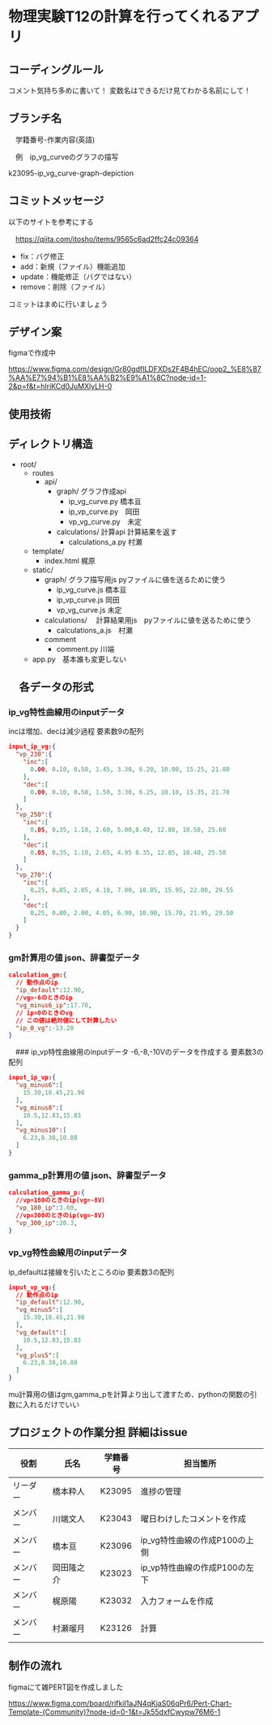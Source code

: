# 物理実験T12の計算を行ってくれるアプリ

## コーディングルール

 コメント気持ち多めに書いて！
 変数名はできるだけ見てわかる名前にして！

## ブランチ名
　学籍番号-作業内容(英語) 
 
　例　ip_vg_curveのグラフの描写
 
  k23095-ip_vg_curve-graph-depiction

## コミットメッセージ

 以下のサイトを参考にする
 
　<https://qiita.com/itosho/items/9565c6ad2ffc24c09364>

- fix：バグ修正
- add：新規（ファイル）機能追加
- update：機能修正（バグではない）
- remove：削除（ファイル）

コミットはまめに行いましょう
 
## デザイン案

figmaで作成中

<https://www.figma.com/design/Gr80gdfILDFXDs2F4B4hEC/oop2_%E8%87%AA%E7%94%B1%E8%AA%B2%E9%A1%8C?node-id=1-2&p=f&t=hIriKCd0JuMXlyLH-0>

## 使用技術

## ディレクトリ構造

- root/
  - routes
    - api/
      - graph/
      グラフ作成api
        - ip_vg_curve.py 橋本亘
        - ip_vp_curve.py　岡田
        - vp_vg_curve.py　未定
      - calculations/
        計算api 計算結果を返す
        - calculations_a.py 村瀬
  - template/
    - index.html 梶原
  - static/
    - graph/
      グラフ描写用js pyファイルに値を送るために使う
      - ip_vg_curve.js 橋本亘
      - ip_vp_curve.js 岡田
      - vp_vg_curve.js 未定
    - calculations/
    　計算結果用js　pyファイルに値を送るために使う
      - calculations_a.js　村瀬
    - comment
      - comment.py 川端
  - app.py　基本誰も変更しない

## 　各データの形式

  ### ip_vg特性曲線用のinputデータ
  incは増加、decは減少過程 要素数9の配列

  ```json
  input_ip_vg:{
    "vp_230":{
      "inc":[
        0.00, 0.10, 0.50, 1.45, 3.30, 6.20, 10.00, 15.25, 21.80
      ],
      "dec":[
        0.00, 0.10, 0.50, 1.50, 3.30, 6.25, 10.10, 15.35, 21.70
      ]
    },
    "vp_250":{
      "inc":[
        0.05, 0.35, 1.10, 2.60, 5.00,8.40, 12.80, 18.50, 25.60
      ],
      "dec":[
        0.05, 0.35, 1.10, 2.65, 4.95 8.35, 12.85, 18.40, 25.50
      ]
    },
    "vp_270":{
      "inc":[
        0.25, 0.85, 2.05, 4.10, 7.00, 10.85, 15.95, 22.00, 29.55
      ],
      "dec":[
        0.25, 0.80, 2.00, 4.05, 6.90, 10.90, 15.70, 21.95, 29.50
      ]
    }
  }  
  ```

  ### gm計算用の値 json、辞書型データ
  
  ```json
  calculation_gm:{
    // 動作点のip
    "ip_default":12.90,
    //vg=-6のときのip
    "vg_minus6_ip":17.70,
    // ip=0のときのvg
    // この値は絶対値にして計算したい
    "ip_0_vg":-13.20
  }  
  ```

　### ip_vp特性曲線用のinputデータ
  -6,-8,-10Vのデータを作成する
  要素数3の配列

  ```json
  input_ip_vp:{
    "vg_minus6":[
      15.30,18.45,21.98
    ],
    "vg_minus8":[
      10.5,12.83,15.83
    ],
    "vg_minus10":[
      6.23,8.38,10.88
    ]
  }  
  ```

  ### gamma_p計算用の値 json、辞書型データ
  
  ```json
  calculation_gamma_p:{
    //vp=180のときのip(vg=-8V)
    "vp_180_ip":3.00,
    //vp=300のときのip(vg=-8V)
    "vp_300_ip":20.3,
  }  
  ```

  ### vp_vg特性曲線用のinputデータ
  ip_defaultは接線を引いたところのip
  要素数3の配列

  ```json
  input_vp_vg:{
    // 動作点のip
    "ip_default":12.90,
    "vg_minus5":[
      15.30,18.45,21.98
    ],
    "vg_default":[
      10.5,12.83,15.83
    ],
    "vg_plus5":[
      6.23,8.38,10.88
    ]
  }  
  ```

  mu計算用の値はgm,gamma_pを計算より出して渡すため、pythonの関数の引数に入れるだけでいい

## プロジェクトの作業分担 詳細はissue

| 役割     | 氏名       | 学籍番号 | 担当箇所                      |
| -------- | ---------- | -------- | ----------------------------- |
| リーダー | 橋本粋人   | K23095   | 進捗の管理                    |
| メンバー | 川端文人   | K23043   | 曜日わけしたコメントを作成    |
| メンバー | 橋本亘     | K23096   | ip_vg特性曲線の作成P100の上側 |
| メンバー | 岡田隆之介 | K23023   | ip_vp特性曲線の作成P100の左下 |
| メンバー | 梶原陽     | K23032   | 入力フォームを作成            |
| メンバー | 村瀬瑠月   | K23126   | 計算                          |

## 制作の流れ

figmaにて雑PERT図を作成しました

<https://www.figma.com/board/rifkiI1aJN4qKjaS06qPr6/Pert-Chart-Template-(Community)?node-id=0-1&t=Jk55dxfCwypw76M6-1>
